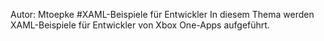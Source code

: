 Autor: Mtoepke
#XAML-Beispiele für Entwickler
In diesem Thema werden XAML-Beispiele für Entwickler von Xbox One-Apps aufgeführt.


<!--HONumber=Jun16_HO4-->


